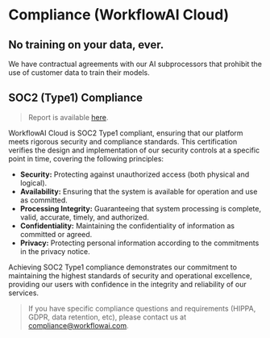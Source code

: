 # Compliance (WorkflowAI Cloud)
## No training on your data, ever.
We have contractual agreements with our AI subprocessors that prohibit the use of customer data to train their models.

## SOC2 (Type1) Compliance

> Report is available [here](https://workflowai.com/docs/soc2-report.pdf).

WorkflowAI Cloud is SOC2 Type1 compliant, ensuring that our platform meets rigorous security and compliance standards. This certification verifies the design and implementation of our security controls at a specific point in time, covering the following principles:

- **Security:** Protecting against unauthorized access (both physical and logical).
- **Availability:** Ensuring that the system is available for operation and use as committed.
- **Processing Integrity:** Guaranteeing that system processing is complete, valid, accurate, timely, and authorized.
- **Confidentiality:** Maintaining the confidentiality of information as committed or agreed.
- **Privacy:** Protecting personal information according to the commitments in the privacy notice.

Achieving SOC2 Type1 compliance demonstrates our commitment to maintaining the highest standards of security and operational excellence, providing our users with confidence in the integrity and reliability of our services.

> If you have specific compliance questions and requirements (HIPPA, GDPR, data retention, etc), please contact us at [compliance@workflowai.com](mailto:compliance@workflowai.com).
